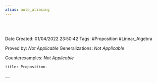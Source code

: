 ```yaml
---
alias: auto_aliasing
---
```


<br />
<br />

Date Created: 01/04/2022 23:50:42
Tags: #Proposition #Linear_Algebra

Proved by: _Not Applicable_
Generalizations: _Not Applicable_

Counterexamples: _Not Applicable_

``` ad-Proposition
title: Proposition.

__

```
